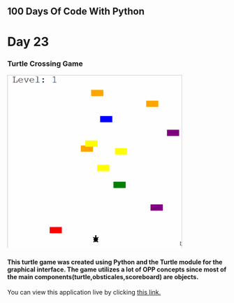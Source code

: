 ## 100 Days Of Code With Python

# Day 23

### Turtle Crossing Game

<p align="Left">
  <img src="./Turtle-Cross-Game-Sample.gif" width="400px">
</p>

#### This turtle game was created using Python and the Turtle module for the graphical interface. The game utilizes a lot of OPP concepts since most of the main components(turtle,obsticales,scoreboard) are objects.

You can view this application live by clicking [this link.](https://repl.it/@ArisRoutsis/Turtle-Crossing-Game#main.py)
